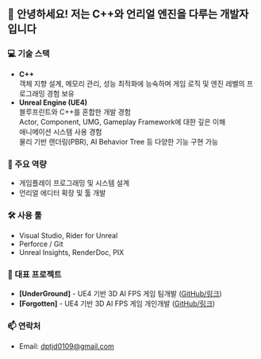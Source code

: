 ## 👋 안녕하세요! 저는 C++와 언리얼 엔진을 다루는 개발자입니다

### 💻 기술 스택
- **C++**  
  객체 지향 설계, 메모리 관리, 성능 최적화에 능숙하며 게임 로직 및 엔진 레벨의 프로그래밍 경험 보유
- **Unreal Engine (UE4)**  
  블루프린트와 C++를 혼합한 개발 경험  
  Actor, Component, UMG, Gameplay Framework에 대한 깊은 이해  
  애니메이션 시스템 사용 경험  
  물리 기반 렌더링(PBR), AI Behavior Tree 등 다양한 기능 구현 가능

### 🚀 주요 역량
- 게임플레이 프로그래밍 및 시스템 설계
- 언리얼 에디터 확장 및 툴 개발

### 🛠️ 사용 툴
- Visual Studio, Rider for Unreal
- Perforce / Git
- Unreal Insights, RenderDoc, PIX

### 📁 대표 프로젝트
- **[UnderGround]** - UE4 기반 3D AI FPS 게임 팀개발 ([GitHub/링크](https://github.com/ye-seong/IfTeam_UnderGround))
- **[Forgotten]** - UE4 기반 3D AI FPS 게임 개인개발 ([GitHub/링크](https://github.com/ye-seong/Forgotten))

### 📫 연락처
- Email: dptjd0109@gmail.com
